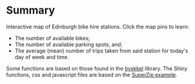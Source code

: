# Summary

Interactive map of Edinburgh bike hire stations. Click the map pins to learn:

* The number of available bikes;
* The number of available parking spots, and;
* The average (mean) number of trips taken from said station for today's day of week and time.

Some functions are based on those found in the [byskkel](https://rdrr.io/cran/bysykkel/) library. 
The Shiny functions, css and javascript files are based on the [SuperZip example](https://shiny.rstudio.com/gallery/superzip-example.html).
